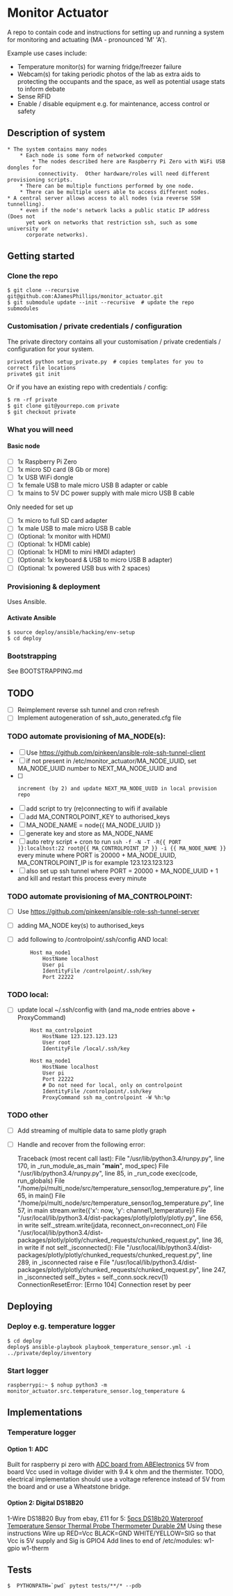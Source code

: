 
# Monitor Actuator

A repo to contain code and instructions for setting up and running a system for
monitoring and actuating (MA - pronounced 'M' 'A').

Example use cases include:

  * Temperature monitor(s) for warning fridge/freezer failure
  * Webcam(s) for taking periodic photos of the lab as extra aids to protecting
    the occupants and the space, as well as potential usage stats to inform
    debate
  * Sense RFID
  * Enable / disable equipment e.g. for maintenance, access control or safety

## Description of system

    * The system contains many nodes
        * Each node is some form of networked computer
            * The nodes described here are Raspberry Pi Zero with WiFi USB dongles for
              connectivity.  Other hardware/roles will need different provisioning scripts.
        * There can be multiple functions performed by one node.
        * There can be multiple users able to access different nodes.
    * A central server allows access to all nodes (via reverse SSH tunnelling).
        * even if the node's network lacks a public static IP address (Does not
          yet work on networks that restriction ssh, such as some university or
          corporate networks).

## Getting started

### Clone the repo

    $ git clone --recursive git@github.com:AJamesPhillips/monitor_actuator.git
    $ git submodule update --init --recursive  # update the repo submodules

### Customisation / private credentials / configuration

The private directory contains all your customisation / private credentials /
configuration for your system.

    private$ python setup_private.py  # copies templates for you to correct file locations
    private$ git init

Or if you have an existing repo with credentials / config:

    $ rm -rf private
    $ git clone git@yourrepo.com private
    $ git checkout private

### What you will need

#### Basic node

  - [ ] 1x Raspberry Pi Zero
  - [ ] 1x micro SD card (8 Gb or more)
  - [ ] 1x USB WiFi dongle
  - [ ] 1x female USB to male micro USB B adapter or cable
  - [ ] 1x mains to 5V DC power supply with male micro USB B cable

Only needed for set up

  - [ ] 1x micro to full SD card adapter
  - [ ] 1x male USB to male micro USB B cable
  - [ ] \(Optional: 1x monitor with HDMI\)
  - [ ] \(Optional: 1x HDMI cable\)
  - [ ] \(Optional: 1x HDMI to mini HMDI adapter\)
  - [ ] \(Optional: 1x keyboard & USB to micro USB B adapter\)
  - [ ] \(Optional: 1x powered USB bus with 2 spaces\)

### Provisioning & deployment

Uses Ansible.

#### Activate Ansible

    $ source deploy/ansible/hacking/env-setup
    $ cd deploy

### Bootstrapping

See BOOTSTRAPPING.md






## TODO

  - [ ] Reimplement reverse ssh tunnel and cron refresh
  - [ ] Implement autogeneration of ssh_auto_generated.cfg file

### TODO automate provisioning of MA_NODE(s):

- [ ] Use https://github.com/pinkeen/ansible-role-ssh-tunnel-client
- [ ] if not present in /etc/monitor_actuator/MA_NODE_UUID,  set MA_NODE_UUID number to NEXT_MA_NODE_UUID and
- [ ]     increment (by 2) and update NEXT_MA_NODE_UUID in local provision repo
- [ ] add script to try (re)connecting to wifi if available
- [ ] add MA_CONTROLPOINT_KEY to authorised_keys
- [ ] MA_NODE_NAME = node{{ MA_NODE_UUID }}
- [ ] generate key and store as MA_NODE_NAME
- [ ] auto retry script + cron to run `ssh -f -N -T -R{{ PORT }}:localhost:22 root@{{ MA_CONTROLPOINT_IP }} -i {{ MA_NODE_NAME }}` every minute
      where PORT is 20000 + MA_NODE_UUID, MA_CONTROLPOINT_IP is for example 123.123.123.123
- [ ] also set up ssh tunnel where PORT = 20000 + MA_NODE_UUID + 1  and  kill and restart this process every minute

### TODO automate provisioning of MA_CONTROLPOINT:

- [ ] Use https://github.com/pinkeen/ansible-role-ssh-tunnel-server
- [ ] adding MA_NODE key(s) to authorised_keys
- [ ] add following to /controlpoint/.ssh/config AND local:

          Host ma_node1
              HostName localhost
              User pi
              IdentityFile /controlpoint/.ssh/key
              Port 22222

### TODO local:

- [ ] update local ~/.ssh/config with (and ma_node entries above + ProxyCommand)

          Host ma_controlpoint
              HostName 123.123.123.123
              User root
              IdentityFile /local/.ssh/key

          Host ma_node1
              HostName localhost
              User pi
              Port 22222
              # Do not need for local, only on controlpoint
              IdentityFile /controlpoint/.ssh/key
              ProxyCommand ssh ma_controlpoint -W %h:%p


### TODO other

- [ ] Add streaming of multiple data to same plotly graph
- [ ] Handle and recover from the following error:

    Traceback (most recent call last):
      File "/usr/lib/python3.4/runpy.py", line 170, in _run_module_as_main
        "__main__", mod_spec)
      File "/usr/lib/python3.4/runpy.py", line 85, in _run_code
        exec(code, run_globals)
      File "/home/pi/multi_node/src/temperature_sensor/log_temperature.py", line 65, in <module>
        main()
      File "/home/pi/multi_node/src/temperature_sensor/log_temperature.py", line 57, in main
        stream.write({'x': now, 'y': channel1_temperature})
      File "/usr/local/lib/python3.4/dist-packages/plotly/plotly/plotly.py", line 656, in write
        self._stream.write(jdata, reconnect_on=reconnect_on)
      File "/usr/local/lib/python3.4/dist-packages/plotly/plotly/chunked_requests/chunked_request.py", line 36, in write
        if not self._isconnected():
      File "/usr/local/lib/python3.4/dist-packages/plotly/plotly/chunked_requests/chunked_request.py", line 289, in _isconnected
        raise e
      File "/usr/local/lib/python3.4/dist-packages/plotly/plotly/chunked_requests/chunked_request.py", line 247, in _isconnected
        self._bytes = self._conn.sock.recv(1)
    ConnectionResetError: [Errno 104] Connection reset by peer


## Deploying

### Deploy e.g. temperature logger

    $ cd deploy
    deploy$ ansible-playbook playbook_temperature_sensor.yml -i ../private/deploy/inventory

### Start logger

    raspberrypi:~ $ nohup python3 -m monitor_actuator.src.temperature_sensor.log_temperature &


## Implementations

### Temperature logger

#### Option 1: ADC

Built for raspberry pi zero with [ADC board from ABElectronics](https://www.abelectronics.co.uk/p/69/ADC-Pi-Zero-Raspberry-Pi-Analogue-to-Digital-converter)
5V from board Vcc used in voltage divider with 9.4 k ohm and the thermister.
TODO, electrical implementation should use a voltage reference instead of 5V
from the board and or use a Wheatstone bridge.

#### Option 2: Digital DS18B20

1-Wire DS18B20
Buy from ebay, £11 for 5: [5pcs DS18b20 Waterproof Temperature Sensor Thermal Probe Thermometer Durable 2M](http://www.ebay.co.uk/itm/162158276878)
Using these instructions
Wire up RED=Vcc BLACK=GND WHITE/YELLOW=SIG so that Vcc is 5V supply and Sig is GPIO4
Add lines to end of /etc/modules:
w1-gpio
w1-therm



## Tests

    $  PYTHONPATH=`pwd` pytest tests/**/* --pdb
